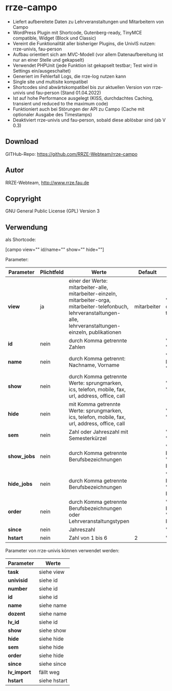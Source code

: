 # rrze-campo

- Liefert aufbereitete Daten zu Lehrveranstaltungen und Mitarbeitern von Campo
- WordPress Plugin mit Shortcode, Gutenberg-ready, TinyMCE compatible, Widget (Block und Classic)
- Vereint die Funktionalität aller bisheriger Plugins, die UnivIS nutzen: rrze-univis, fau-person
- Aufbau orientiert sich am MVC-Modell (vor allem Datenaufbereitung ist nur an einer Stelle und gekapselt)
- Verwendet PHPUnit (jede Funktion ist gekapselt testbar; Test wird in Settings ein/ausgeschaltet)
- Generiert im Fehlerfall Logs, die rrze-log nutzen kann
- Single site und multisite kompatibel
- Shortcodes sind abwärtskompatibel bis zur aktuellen Version von rrze-univis und fau-person (Stand 01.04.2022)
- Ist auf hohe Performance ausgelegt (KISS, durchdachtes Caching, transient und reduced to the maximum code)
- Funktioniert auch bei Störungen der API zu Campo (Cache mit optionaler Ausgabe des Timestamps)
- Deaktiviert rrze-univis und fau-person, sobald diese ablösbar sind (ab V 0.3)

## Download
GITHub-Repo: https://github.com/RRZE-Webteam/rrze-campo

## Autor
RRZE-Webteam, http://www.rrze.fau.de

## Copryright
GNU General Public License (GPL) Version 3

## Verwendung

als Shortcode:

[campo view="" id/name="" show="" hide=""]

Parameter:

|Parameter|Plichtfeld|Werte|Default|Beispiele|
|-|-|-|-|-|
|**view**|ja|einer der Werte: mitarbeiter-alle, mitarbeiter-einzeln, mitarbeiter-orga, mitarbeiter-telefonbuch, lehrveranstaltungen-alle, lehrveranstaltungen-einzeln, publikationen|mitarbeiter|"lehrveranstaltungen" oder "mitarbeiter-telefonbuch"|
|**id**|nein|durch Komma getrennte Zahlen||"123, 987" oder "456"|
|**name**|nein|durch Komma getrennt: Nachname, Vorname||"Mustermann, Manfred" oder "Musterfrau, Monika"|
|**show**|nein|durch Komma getrennte Werte: sprungmarken, ics, telefon, mobile, fax, url, address, office, call||"ics, tel" oder "address"|
|**hide**|nein|mit Komma getrennte Werte: sprungmarken, ics, telefon, mobile, fax, url, address, office, call||"tel, fax" oder "office"|
|**sem**|nein|Zahl oder Jahreszahl mit Semesterkürzel||"-2" oder "1" oder "2022s"|
|**show_jobs**|nein|durch Komma getrennte Berufsbezeichnungen||"UnivIS-Beauftragter" oder "Webmaster, UnivIS-Beauftragter"|
|**hide_jobs**|nein|durch Komma getrennte Berufsbezeichnungen||"UnivIS-Beauftragter" oder "Webmaster, UnivIS-Beauftragter"|
|**order**|nein|durch Komma getrennte Berufsbezeichnungen oder Lehrveranstaltungstypen||"UnivIS-Beauftragter" oder "Webmaster, UnivIS-Beauftragter"|
|**since**|nein|Jahreszahl||"2020" oder "2022"|
|**hstart**|nein|Zahl von 1 bis 6|2|"2" oder "4"|



Parameter von rrze-univis können verwendet werden:

|Parameter|Werte|
|-|-|
|**task**|siehe view| 
|**univisid**|siehe id| 
|**number**|siehe id| 
|**id**|siehe id| 
|**name**|siehe name| 
|**dozent**|siehe name| 
|**lv_id**|siehe id| 
|**show**|siehe show| 
|**hide**|siehe hide| 
|**sem**|siehe hide| 
|**order**|siehe hide| 
|**since**|siehe since| 
|**lv_import**|fällt weg| 
|**hstart**|siehe hstart| 




